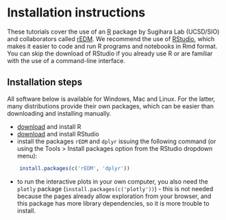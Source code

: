 # Installation instructions

These tutorials cover the use of an [R](https://www.r-project.org/) package by Sugihara Lab (UCSD/SIO) and collaborators called [rEDM](https://cran.r-project.org/web/packages/rEDM/index.html). We recommend the use of [RStudio](https://www.rstudio.com/), which makes it easier to code and run R programs and notebooks in Rmd format. You can skip the download of RStudio if you already use R or are familiar with the use of a command-line interface.

## Installation steps

All software below is available for Windows, Mac and Linux. For the latter, many distributions provide their own packages, which can be easier than downloading and installing manually.

- [download](https://cran.rstudio.com/) and install R
- [download](https://www.rstudio.com/products/rstudio/download/) and install RStudio
- install the packages `rEDM` and `dplyr` issuing the following command (or using the Tools > Install packages option from the RStudio dropdown menu):
```R
    install.packages(c('rEDM', 'dplyr'))
```
- to run the interactive plots in your own computer, you also need the `plotly` package (`install.packages(c('plotly'))`) - this is not needed because the pages already allow exploration from your browser, and this package has more library dependencies, so it is more trouble to install.

